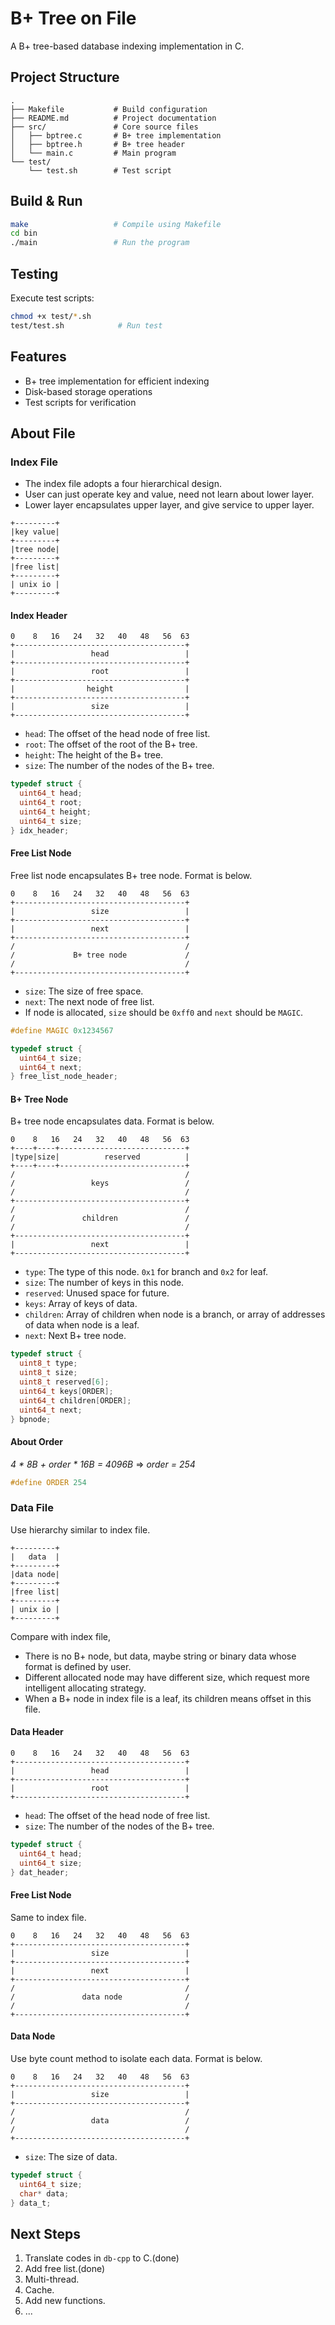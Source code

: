 # B+ Tree on File

A B+ tree-based database indexing implementation in C.

## Project Structure
```
.
├── Makefile           # Build configuration
├── README.md          # Project documentation
├── src/               # Core source files
│   ├── bptree.c       # B+ tree implementation
│   ├── bptree.h       # B+ tree header
│   └── main.c         # Main program
└── test/
    └── test.sh        # Test script
```

## Build & Run
```bash
make                   # Compile using Makefile
cd bin
./main                 # Run the program
```

## Testing
Execute test scripts:
```bash
chmod +x test/*.sh
test/test.sh            # Run test
```

## Features
- B+ tree implementation for efficient indexing
- Disk-based storage operations
- Test scripts for verification

## About File

### Index File

- The index file adopts a four hierarchical design.
- User can just operate key and value, need not learn about lower layer.
- Lower layer encapsulates upper layer, and give service to upper layer.

```text
+---------+
|key value|
+---------+
|tree node|
+---------+
|free list|
+---------+
| unix io |
+---------+
```

#### Index Header
```text
0    8   16   24   32   40   48   56  63
+--------------------------------------+
|                 head                 |
+--------------------------------------+
|                 root                 |
+--------------------------------------+
|                height                |
+--------------------------------------+
|                 size                 |
+--------------------------------------+
```

- `head`: The offset of the head node of free list.
- `root`: The offset of the root of the B+ tree.
- `height`: The height of the B+ tree.
- `size`: The number of the nodes of the B+ tree.

```c
typedef struct {
  uint64_t head;
  uint64_t root;
  uint64_t height;
  uint64_t size;
} idx_header;
```

#### Free List Node

Free list node encapsulates B+ tree node. Format is below.

```text
0    8   16   24   32   40   48   56  63
+--------------------------------------+
|                 size                 |
+--------------------------------------+
|                 next                 |
+--------------------------------------+
/                                      /
/             B+ tree node             /
/                                      /
+--------------------------------------+
```

- `size`: The size of free space.
- `next`: The next node of free list.
- If node is allocated, `size` should be `0xff0` and `next` should be `MAGIC`.

```c
#define MAGIC 0x1234567

typedef struct {
  uint64_t size;
  uint64_t next;
} free_list_node_header;
```

#### B+ Tree Node

B+ tree node encapsulates data. Format is below.

```
0    8   16   24   32   40   48   56  63
+----+----+----------------------------+
|type|size|          reserved          |
+----+----+----------------------------+
/                                      /
/                 keys                 /
/                                      /
+--------------------------------------+
/                                      /
/               children               /
/                                      /
+--------------------------------------+
|                 next                 |
+--------------------------------------+
```

- `type`: The type of this node. `0x1` for branch and `0x2` for leaf.
- `size`: The number of keys in this node.
- `reserved`: Unused space for future.
- `keys`: Array of keys of data.
- `children`: Array of children when node is a branch, or array of addresses of data when node is a leaf.
- `next`: Next B+ tree node.

```c
typedef struct {
  uint8_t type;
  uint8_t size;
  uint8_t reserved[6];
  uint64_t keys[ORDER];
  uint64_t children[ORDER];
  uint64_t next;
} bpnode;
```

#### About Order
*4 * 8B + order * 16B = 4096B* => *order = 254*

```c
#define ORDER 254
```

### Data File

Use hierarchy similar to index file.

```text
+---------+
|   data  |
+---------+
|data node|
+---------+
|free list|
+---------+
| unix io |
+---------+
```

Compare with index file,
- There is no B+ node, but data, maybe string or binary data whose format is defined by user.
- Different allocated node may have different size, which request more intelligent allocating strategy.
- When a B+ node in index file is a leaf, its children means offset in this file.

#### Data Header
```text
0    8   16   24   32   40   48   56  63
+--------------------------------------+
|                 head                 |
+--------------------------------------+
|                 root                 |
+--------------------------------------+
```

- `head`: The offset of the head node of free list.
- `size`: The number of the nodes of the B+ tree.

```c
typedef struct {
  uint64_t head;
  uint64_t size;
} dat_header;
```

#### Free List Node
Same to index file.

```text
0    8   16   24   32   40   48   56  63
+--------------------------------------+
|                 size                 |
+--------------------------------------+
|                 next                 |
+--------------------------------------+
/                                      /
/               data node              /
/                                      /
+--------------------------------------+
```

#### Data Node

Use byte count method to isolate each data. Format is below.

```text
0    8   16   24   32   40   48   56  63
+--------------------------------------+
|                 size                 |
+--------------------------------------+
/                                      /
/                 data                 /
/                                      /
+--------------------------------------+
```

- `size`: The size of data.

```c
typedef struct {
  uint64_t size;
  char* data;
} data_t;
```

## Next Steps
1. Translate codes in `db-cpp` to C.(done)
2. Add free list.(done)
3. Multi-thread.
4. Cache.
5. Add new functions.
6. ...
